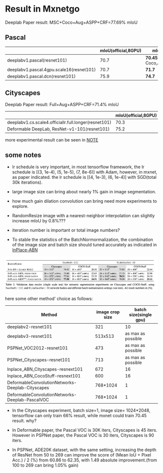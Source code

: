 # Result in Mxnetgo

Deeplab Paper result: MSC+Coco+Aug+ASPP+CRF=77.69% mIoU

## Pascal 
|                                   | mIoU(official,8GPU) |  mIoU(my)|
|-----------------------------------|------|------|
|deeplabv1.pascal(resnet101)| 70.7 |**70.45**(without Coco,ASPP,CRF)|
|deeplabv1.pascal.4gpu.scale16(resnet101)|70.7|**71.7**|
|deeplabv1.pascal.dcn(resnet101)| 75.9 |  **74.7**|



## Cityscapes

Deeplab Paper result: Full+Aug+ASPP+CRF=71.4% mIoU

|                                   | mIoU(official,8GPU) | mIoU(my)  |
|-----------------------------------|------|-------|
|deeplabv1.cs.scale4.officiallr.full.longer(resnet101)|70.3|**69.4**|
| Deformable DeepLab, ResNet-v1-101(resnet101) | 75.2 |-- |






more experimental result can be seen in [NOTE](tmp/NOTE.md)



## some notes

* lr schedule is very important, in most tensorflow framework, the lr schedule is [(3, 1e-4), (5, 1e-5), (7, 8e-6)] with Adam, however, in mxnet, as paper indicated. the lr schedule is [(4, 1e-3), (6, 1e-4)] with SGD(total 30k iterations).

* large image size can bring about  nearly 1% gain in image segmentation.

* how much gain dilation convolution  can bring need more experiments to explore.

* RandomResize image with a nearest-neighbor interpolation can slightly increase mIoU by 0.8%???

* iteration number is important or total image numbers?

* To stable the statistics of the BatchNormormalization, the combination of the image size and batch size should tuned accurately as indicated in [InPlace-ABN](https://arxiv.org/abs/1712.02616)

![misc/bs-is.jpg](misc/bs-is.jpg)

here some other method' choice as follows:

|      Method                             | image crop size | batch size(single gpu)  |
|-----------------------------------|------|-------|
|deeplabv2-resnet101|321|10|
|deeplabv3-resnet101|513x513|as max as possible|
|PSPNet_VOC2012-resnet101|473|as max as possible|
|PSPNet_Cityscapes-resnet101|713|as max as possible|
|Inplace_ABN_Cityscapes-resnext101|672|16|
|Inplace_ABN_CocoStuff-resnext101|600|16|
|DeformableConvolutionNetworks-Deeplab-Cityscapes| 768*1024|1|
|DeformableConvolutionNetworks-Deeplab-PascalVOC| 768*1024|1|

* In the Cityscapes experiment, batch size=1, image size= 1024*2048, tensorflow can only train 66% result, while mxnet could train 70.45 result. why?

* In Deformable paper, the Pascal VOC is 30K iters, Cityscapes is 45 iters. However in PSPNet paper, the Pascal VOC is 30 iters, Cityscapes is 90 iters.

* In PSPNet, ADE20K dataset, with the same setting, increasing the depth
of ResNet from 50 to 269 can improve the score of (Mean
IoU + Pixel Acc.) / 2 (%) from 60.86 to 62.35, with 1.49 absolute
improvement.(from 100 to 269 can bring 1.05% gain)

